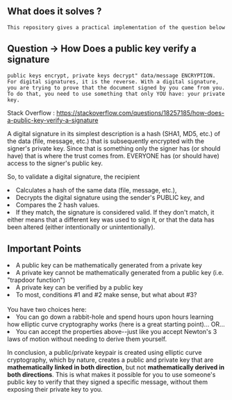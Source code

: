 ## What does it solves ?

    This repository gives a practical implementation of the question below

## Question -> How Does a public key verify a signature

    public keys encrypt, private keys decrypt" data/message ENCRYPTION.
    For digital signatures, it is the reverse. With a digital signature, you are trying to prove that the document signed by you came from you. To do that, you need to use something that only YOU have: your private key.

Stack Overflow : https://stackoverflow.com/questions/18257185/how-does-a-public-key-verify-a-signature

A digital signature in its simplest description is a hash (SHA1, MD5, etc.) of the data (file, message, etc.) that is subsequently encrypted with the signer's private key. Since that is something only the signer has (or should have) that is where the trust comes from. EVERYONE has (or should have) access to the signer's public key.

So, to validate a digital signature, the recipient

<li>Calculates a hash of the same data (file, message, etc.),</li>
<li>Decrypts the digital signature using the sender's PUBLIC key, and</li>
<li>Compares the 2 hash values.</li>
<li>If they match, the signature is considered valid. If they don't match, it either means that a different key was used to sign it, or that the data has been altered (either intentionally or unintentionally).</li>

## Important Points

<li>A public key can be mathematically generated from a private key</li>
<li>A private key cannot be mathematically generated from a public key (i.e. "trapdoor function")</li>
<li>A private key can be verified by a public key</li>
<li>To most, conditions #1 and #2 make sense, but what about #3?</li>
<br/>
You have two choices here:

<li>You can go down a rabbit-hole and spend hours upon hours learning how elliptic curve cryptography works (here is a great starting point)... OR...</li>
<li>You can accept the properties above--just like you accept Newton's 3 laws of motion without needing to derive them yourself.</li>

In conclusion, a public/private keypair is created using elliptic curve cryptography, which by nature, creates a public and private key that are **mathematically linked in both direction**, but not **mathematically derived in both directions**. This is what makes it possible for you to use someone's public key to verify that they signed a specific message, without them exposing their private key to you.
